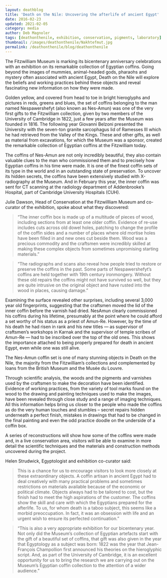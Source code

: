```yaml
---
layout: deathblog
title: 'Death on the Nile: Uncovering the afterlife of ancient Egypt'
date: 2016-02-23
updated: 2021-02-05
category: media
author: Deb Magnoler
tags: [deathonthenile, exhibition, conservation, pigments, laboratory]
thumbnail: /images/deathonthenile/Nakhtefmut.jpg
permalink: /deathonthenile/blog/deathonthenile
---
```


The Fitzwilliam Museum is marking its bicentenary anniversary celebrations with an exhibition on its remarkable collection of Egyptian coffins. Going beyond the images of mummies, animal-headed gods, pharaohs and mystery often associated with ancient Egypt, Death on the Nile will explore the beliefs and working practices behind these objects and reveal fascinating new information on how they were made.

Golden yellow, and covered from head to toe in bright hieroglyphs and pictures in reds, greens and blues, the set of coffins belonging to the man named Nespawershefyt (also known as Nes-Amun) was one of the very first gifts to the Fitzwilliam collection, given by two members of the University of Cambridge in 1822, just a few years after the Museum was founded in 1816. The following year Giovanni Belzoni presented the University with the seven-ton granite sarcophagus lid of Ramesses III which he had retrieved from the Valley of the Kings. These and other gifts, as well as material from excavations, for which the Museum was a sponsor, created the remarkable collection of Egyptian coffins at the Fitzwilliam today.

The coffins of Nes-Amun are not only incredibly beautiful, they also contain valuable clues to the man who commissioned them and to precisely how Egyptian coffins in his time were made. It is one of the finest coffin sets of its type in the world and in an outstanding state of preservation. To uncover its hidden secrets, the coffins have been extensively studied with X-radiography at the Museum. And in February this year, the inner coffin was sent for CT scanning at the radiology department of Addenbrooke’s Hospital, part of Cambridge University Hospitals (CUH).

Julie Dawson, Head of Conservation at the Fitzwillliam Museum and co-curator of the exhibition, spoke about what they discovered: 

> “The inner coffin box is made up of a multitude of pieces of wood, including sections from at least one older coffin. Evidence of re-use includes cuts across old dowel holes, patching to change the profile of the coffin sides and a number of places where old mortise holes have been filled in and new ones cut beside them. Wood was a precious commodity and the craftsmen were incredibly skilled at making these complex objects from sometimes unpromising starting materials.”

>“The radiographs and scans also reveal how people tried to restore or preserve the coffins in the past. Some parts of Nespawershefyt’s coffins are held together with 19th century ironmongery. Without these old repairs the coffins might not have survived so well, but they are quite intrusive on the original object and have rusted into the wood in places, causing damage.”
             

Examining the surface revealed other surprises, including several 3,000 year old fingerprints, suggesting that the craftsmen moved the lid of the inner coffin before the varnish had dried. NesAmun clearly commissioned his coffins during his lifetime, presumably at the point where he could afford a set worthy of his status as a priest of Amun-Re. However, by the time of his death he had risen in rank and his new titles — as supervisor of craftsmen’s workshops in Karnak and the supervisor of temple scribes of Amun-Re — had to be inscribed over the top of the old ones. This shows the importance attached to being properly prepared for death in ancient Egypt, even while one was still alive.

The Nes-Amun coffin set is one of many stunning objects in Death on the Nile, the majority from the Fitzwilliam’s collections and complemented by loans from the British Museum and the Musée du Louvre.

Through scientific analysis, the woods and the pigments and varnishes used by the craftsmen to make the decoration have been identified. Evidence of working practices, from the variety of tool marks found on the wood to the drawing and painting techniques used to make the images, have been revealed through close study and a range of imaging techniques. All this information helps bring us closer to the people who made the coffins as do the very human touches and stumbles – secret repairs hidden underneath a perfect finish, mistakes in drawings that had to be changed in the final painting and even the odd practice doodle on the underside of a coffin box.

A series of reconstructions will show how some of the coffins were made and, in a live conservation area, visitors will be able to examine in more detail the scientific techniques and the materials and construction methods uncovered during the project.

Helen Strudwick, Egyptologist and exhibition co-curator said: 

> This is a chance for us to encourage visitors to look more closely at these extraordinary objects. A coffin artisan in ancient Egypt had to deal creatively with many practical problems and sometimes restrictions on materials available because of the economic or political climate. Objects always had to be tailored to cost, but the finish had to meet the high aspirations of the customer. The coffins show the skill and care with which the Egyptians prepared for the afterlife. To us, for whom death is a taboo subject, this seems like a morbid preoccupation. In fact, it was an obsession with life and an urgent wish to ensure its perfected continuation.”

> “This is also a very appropriate exhibition for our bicentenary year. Not only did the Museum’s collection of Egyptian artefacts start with the gift of a beautiful set of coffins, that gift was also given in the year that Egyptology as a subject was born: 1822 was the year that Jean-François Champollion first announced his theories on the hieroglyphic script. And, as part of the University of Cambridge, it is an excellent opportunity for us to bring the research we are carrying out on the Museum’s Egyptian coffin collection to the attention of a wider audience.”
